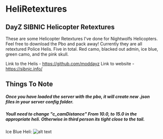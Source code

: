 # HeliRetextures
## DayZ SIBNIC Helicopter Retextures

These are some Helicopter Retextures I've done for Nightwolfs Helicopters. Feel free to download the Pbo and pack away!
Currently they are all retextured Police Helis. Five in total. Red camo, blacked out admin, ice blue, green camo, and the pink skull.

Link to the Helis - https://github.com/moddayz
Link to website - https://sibnic.info/


## Things To Note 

##### Once you have loaded the server with the pbo, it will create new .json files in your server config folder.
##### Youll need to change "c_camDistance" From 10.0, to 15.0 in the appropriate heli. Otherwise in third person its tight close to the tail.

Ice Blue Heli: 
![alt text](https://i.imgur.com/XNIXtJL.png "Ice Blue Helicopter")
